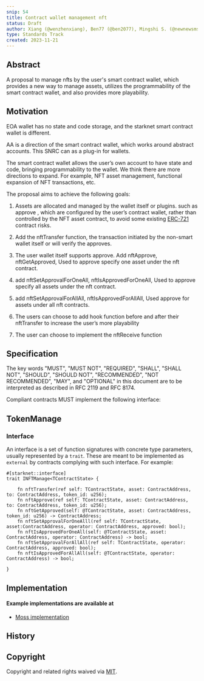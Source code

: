 ```yaml
---
snip: 54
title: Contract wallet management nft
status: Draft
author: Xiang (@wenzhenxiang), Ben77 (@ben2077), Mingshi S. (@newnewsms)
type: Standards Track
created: 2023-11-21
---
```


## Abstract

A proposal to manage nfts by the user's smart contract wallet, which provides a new way to manage assets, utilizes the programmability of the smart contract wallet, and also provides more playability.

## Motivation

EOA wallet has no state and code storage, and the starknet smart contract wallet is different.

AA is a direction of the smart contract wallet, which works around abstract accounts. This SNRC can as a plug-in for wallets.

The smart contract wallet allows the user’s own account to have state and code, bringing programmability to the wallet. We think there are more directions to expand. For example, NFT asset management, functional expansion of NFT transactions, etc.


The proposal aims to achieve the following goals:

1. Assets are allocated and managed by the wallet itself or plugins. such as approve , which are configured by the user’s contract wallet, rather than controlled by the NFT asset contract, to avoid some existing [ERC-721](./erc-721) contract risks.

2. Add the nftTransfer function, the transaction initiated by the non-smart wallet itself or will verify the approves.

3. The user wallet itself supports approve. Add nftApprove,  nftGetApproved, Used to approve specify one asset under the nft contract.

4. add nftSetApprovalForOneAll, nftIsApprovedForOneAll, Used to approve specify all assets under the nft contract.

5. add nftSetApprovalForAllAll, nftIsApprovedForAllAll, Used approve for assets under all nft contracts.

6. The users can choose to add hook function before and after their nftTransfer to increase the user’s more playability

7. The user can choose to implement the nftReceive function


## Specification

The key words "MUST", "MUST NOT", "REQUIRED", "SHALL", "SHALL NOT", "SHOULD", "SHOULD NOT", "RECOMMENDED", "NOT RECOMMENDED", "MAY", and "OPTIONAL" in this document are to be interpreted as described in RFC 2119 and RFC 8174.

Compliant contracts MUST implement the following interface:

## TokenManage
### Interface


An interface is a set of function signatures with concrete type parameters, usually represented by a `trait`. These are meant to be implemented as `external` by contracts complying with such interface. For example:

```cairo
#[starknet::interface]
trait INFTManage<TContractState> {

    fn nftTransfer(ref self: TContractState, asset: ContractAddress, to: ContractAddress, token_id: u256);
    fn nftApprove(ref self: TContractState, asset: ContractAddress, to: ContractAddress, token_id: u256);
    fn nftGetApproved(self: @TContractState, asset: ContractAddress, token_id: u256) -> ContractAddress;
    fn nftSetApprovalForOneAlll(ref self: TContractState, asset:ContractAddress, operator: ContractAddress, approved: bool);
    fn nftIsApprovedForOneAll(self: @TContractState, asset: ContractAddress, operator: ContractAddress) -> bool;
    fn nftSetApprovalForAllAll(ref self: TContractState, operator: ContractAddress, approved: bool);
    fn nftIsApprovedForAllAll(self: @TContractState, operator: ContractAddress) -> bool;

}
```


## Implementation
#### Example implementations are available at
- [Moss implementation](https://github.com/mossdapp/nftmanage-cairo)

## History

## Copyright

Copyright and related rights waived via [MIT](../LICENSE).
